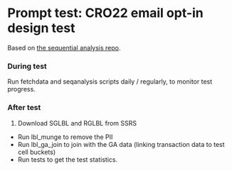 # Prompt test: CRO22 email opt-in design test

Based on [the sequential analysis repo](https://github.com/britishredcrosssociety/sequential-analysis).

### During test

Run fetchdata and seqanalysis scripts daily / regularly, to monitor test progress.

### After test

1. Download SGLBL and RGLBL from SSRS
- Run lbl_munge to remove the PII
- Run lbl_ga_join to join with the GA data (linking transaction data to test cell buckets)
- Run tests to get the test statistics.